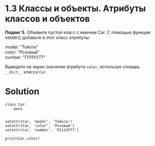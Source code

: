 # 1.3 Классы и объекты. Атрибуты классов и объектов

**Подвиг 5.** Объявите пустой класс с именем Car. С помощью функции setattr() добавьте в этот класс атрибуты:

model: "Тойота"\
color: "Розовый"\
number: "П111УУ77"

Выведите на экран значение атрибута `color`, 
используя словарь `__dict__` класса `Car`.

# Solution

```
class Car:
    pass


setattr(Car, 'model', 'Тойота')
setattr(Car, 'color', 'Розовый')
setattr(Car, 'number', 'П111УУ77')

print(Car.color)
```
